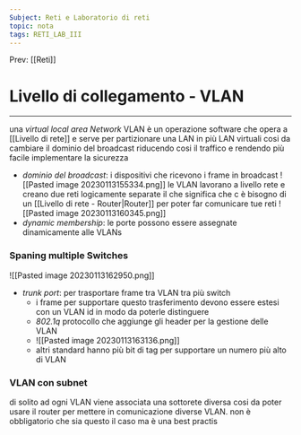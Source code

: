 ```yaml
---
Subject: Reti e Laboratorio di reti
topic: nota
tags: RETI_LAB_III
---
```


Prev: [[Reti]]

# Livello di collegamento - VLAN
---
una _virtual local area Network_ VLAN è un operazione software che opera a [[Livello di rete]] e serve per partizionare una LAN in più LAN virtuali cosi da cambiare il dominio del broadcast riducendo cosi il traffico e rendendo più facile implementare la sicurezza    
- _dominio del broadcast_: i dispositivi che ricevono i frame in broadcast 
![[Pasted image 20230113155334.png]]
le VLAN lavorano a livello rete e creano due reti logicamente separate il che significa che c è bisogno di un [[Livello di rete - Router|Router]] per poter far comunicare tue reti
![[Pasted image 20230113160345.png]]
- _dynamic membership_: le porte possono essere assegnate dinamicamente alle VLANs

### Spaning multiple Switches
![[Pasted image 20230113162950.png]]
- _trunk port_: per trasportare frame tra VLAN tra più switch
	- i frame per supportare questo trasferimento devono essere estesi con un VLAN id in modo da poterle distinguere
	- _802.1q_ protocollo che aggiunge gli header per la gestione delle VLAN
	- ![[Pasted image 20230113163136.png]]
	- altri standard hanno più bit di tag per supportare un numero più alto di VLAN


### VLAN con subnet
di solito ad ogni VLAN viene associata una sottorete diversa cosi da poter usare il router per mettere in comunicazione diverse VLAN. non è obbligatorio che sia questo il caso ma è una best practis
